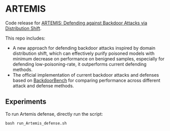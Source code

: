 # ARTEMIS

Code release for [ARTEMIS: Defending against Backdoor Attacks via Distribution Shift](https://arxiv.org/abs/2402.12343).

This repo includes:

- A new approach for defending backdoor attacks inspired by domain distribution shift, which can effectively purify poisoned models with minimum decrease on performance on benigned samples, especially for defending low-poisoning-rate, it outperforms current defending methods.
- The official implementation of current backdoor attacks and defenses based on [BackdoorBench](https://github.com/SCLBD/BackdoorBench) for comparing performance across different attack and defense methods.



## Experiments

To run Artemis defense,  directly run the script:

```
bash run_Artemis_defense.sh
```